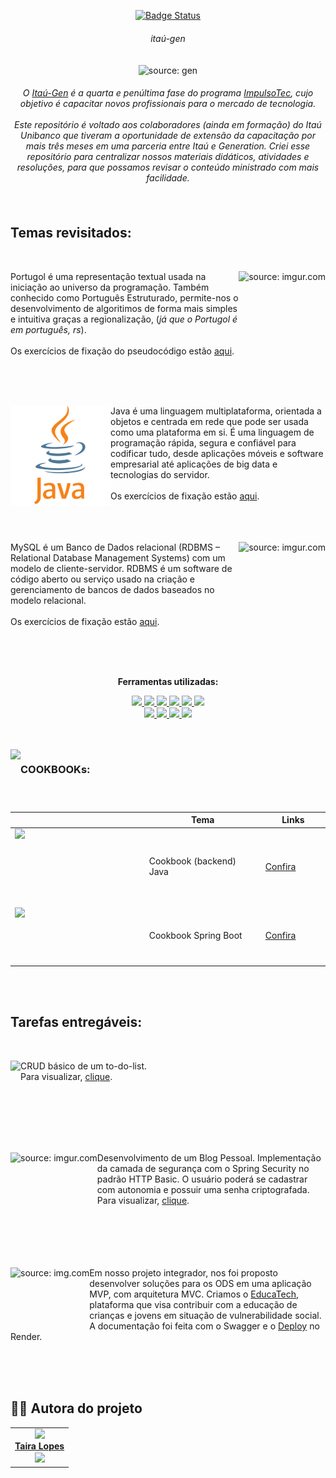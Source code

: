 <p align="center">
    <a href="https://github.com/wbeize">
        <img alt="Badge Status" src="https://img.shields.io/badge/status%20-projeto%20concluído-1abc9c.svg" />
    </a>
</p>
<h6 align="center">itaú-gen</h6>
<p align="center">
    <img><img src="https://ml.globenewswire.com/Resource/Download/09c50e37-1fc0-443b-9dbc-76bd2a03f945" title="source: gen" height="120" align="center"/>
<br>
<h6 align="center">
O <a target="_blank" href="https://www.github.com/wbeize/itau-gen"> Itaú-Gen</a> é a quarta e penúltima fase do programa <a target="_blank" href="https://www.linkedin.com/posts/impulso-tec_tecnologia-sucesso-impulsotec-activity-6896462263260459008-pTBU?utm_source=share&utm_medium=member_desktop>BootCamp"> ImpulsoTec</a>, cujo objetivo é capacitar novos profissionais para o mercado de tecnologia.<br><br>
Este repositório é voltado aos colaboradores (ainda em formação) do Itaú Unibanco que tiveram a oportunidade de extensão da capacitação por mais três meses em uma parceria entre Itaú e Generation. Criei esse repositório para centralizar nossos materiais didáticos, atividades e resoluções, para que possamos revisar o conteúdo ministrado com mais facilidade.
<br><br><br>
</h6>
  
  ## <summary><strong>Temas revisitados:</strong></summary>
<br>
<tr>
<p>
    <td width="150px">
        <img src="https://i.servimg.com/u/f37/19/57/66/06/lite312.png" title="source: imgur.com" height="140" align="right"/>
        Portugol é uma representação textual usada na iniciação ao universo da programação. Também conhecido como Português Estruturado, permite-nos o desenvolvimento de algoritimos de forma mais simples e intuitiva graças a regionalização, (<i>já que o Portugol é em português, rs</i>).<br><br>
        Os exercícios de fixação do pseudocódigo estão <a target="_blank" href="https://github.com/wbeize/itau-gen/tree/main/portugol-gen">aqui</a>.</td>
    </td>
</p>    
</tr>
<br><br><br>

<tr>
<p>
    <td width="150px">
    <img src="https://raw.githubusercontent.com/github/explore/5b3600551e122a3277c2c5368af2ad5725ffa9a1/topics/java/java.png" height="160" align="left"/>
    <td>Java é uma linguagem multiplataforma, orientada a objetos e centrada em rede que pode ser usada como uma plataforma em si. É uma linguagem de programação rápida, segura e confiável para codificar tudo, desde aplicações móveis e software empresarial até aplicações de big data e tecnologias do servidor.<br><br>
        Os exercícios de fixação estão <a target="_blank" href="https://github.com/wbeize/itau-gen/tree/main/java-gen">aqui</a>.<br><br>
    </td>
</p>
</tr>


<tr><p><br><br>
    <td width="150px"><img src="https://www.oracle.com/a/ocom/img/mysql-logo.png" title="source: imgur.com" height="160" align="right"/>
    MySQL é um Banco de Dados relacional (RDBMS – Relational Database Management Systems) com um modelo de cliente-servidor. RDBMS é um software de código aberto ou serviço usado na criação e gerenciamento de bancos de dados baseados no modelo relacional.<br><br>
        Os exercícios de fixação estão <a target="_blank" href="https://github.com/wbeize/itau-gen/tree/main/mysql-gen">aqui</a>.</td><br><br>
    </td>
</tr>
   
<br><br>


<p align="center">
  <sumary><strong> Ferramentas utilizadas:</strong></sumary>
</p>
<p align="center">
    <a href="https://github.com/itau-gen">
        <img src="https://img.shields.io/badge/Java-ED8B00?style=for-the-badge&logo=openjdk&logoColor=white" />
    </a>
    <a href="https://github.com/itau-gen">
        <img src="https://img.shields.io/badge/Spring-6DB33F?style=for-the-badge&logo=spring&logoColor=white" />
    </a>
    <a href="">
        <img src="https://img.shields.io/badge/docker-%230db7ed.svg?style=for-the-badge&logo=docker&logoColor=white" />
    </a>
    <a href="https://github.com/itau-gen">
        <img src="https://img.shields.io/badge/Hibernate-59666C?style=for-the-badge&logo=Hibernate&logoColor=white" />    
    <a href="https://github.com/itau-gen">
        <img src="https://img.shields.io/badge/MySQL-005C84?style=for-the-badge&logo=mysql&logoColor=white" />
    </a>
    <a href="https://github.com/itau-gen">
        <img src="https://img.shields.io/badge/PostgreS-316192?style=for-the-badge&logo=postgresql&logoColor=white" />
    </a>
    <br>
    <a href="https:github.com/itau-gen">
    <img src="https://img.shields.io/badge/Render-%46E3B7.svg?style=for-the-badge&logo=render&logoColor=purple" />
    </a>
    <a href="">
    <img src="https://img.shields.io/badge/IntelliJIDEA-000000.svg?style=for-the-badge&logo=intellij-idea&logoColor=white"/>
    </a>
    <a href="">
    <img src="https://img.shields.io/badge/Spring%20Tool%20Suite-6DB33F?style=for-the-badge&logo=spring&logoColor=black" />
    </a>
    <a href="">
    <img src="https://img.shields.io/badge/-Swagger-%23Clojure?style=for-the-badge&logo=swagger&logoColor=white" />
    </a>
  <br/>
</p>
<br><br>
    
<th width=440px>
    <img src="https://camo.githubusercontent.com/3e0c5d37fbd7813d37e1693103d2a05c9761c021546888aab4ecb9c62695f135/68747470733a2f2f63646e2d69636f6e732d706e672e666c617469636f6e2e636f6d2f3531322f373938342f373938343232352e706e67" height="100" align="left"/>
</th>
    
<p align="center">
    <section id="issues">
           <h3>COOKBOOKs:</h3>
           <table>
                  <thead>
                         <th width=250px></th>
                         <th width=200px>Tema</th>
                         <th width=100px>Links</th>
                  </thead>
                  <tbody>
                         <tr>
                            <td width="200px">
                            <img src="https://ultimateqa.com/wp-content/uploads/2020/12/Java-logo-icon-1.png" height="120" align="left"/>
                            </td>
                            <td width="200">Cookbook (backend) Java</td>
                            <td><a href="https://github.com/rafaelq80/cookbook_java">Confira</td>
                         </tr>
                         <tr>
                            <td width="200px">
                            <img src="https://camo.githubusercontent.com/6cb6da7c41dcdbfd12f1f12b158917989f76db494f0da40561e1f4574c838943/68747470733a2f2f692e696d6775722e636f6d2f773874544f75542e706e67" height="90" align="left"/>
                            </td>
                            <td width="200">Cookbook Spring Boot</td>
                            <td><a href="https://github.com/rafaelq80/cookbook_spring">Confira</a></td>
                         </tr>
                  </tbody>
           </table>
    </section>
</p>
    <br><br>
  
## <summary><strong><left>Tarefas entregáveis:</left></strong></summary>
<br>
  
<tr>
    <p>
        <td width="90px">
          <img src="https://user-images.githubusercontent.com/114694450/224342236-de0558f7-538a-429f-a3ce-8f07d964b258.png" height="100" align="left"/>
          CRUD básico de um to-do-list.<br>Para visualizar, <a target="_blank" href="https://github.com/wbeize/todolist">clique</a>.<br><br>
        </td>
    </p>
</tr>
<br><br>
  
<tr>
  <p>
    <br><br>
    <td width="90px">
    <img src="https://user-images.githubusercontent.com/114694450/224342621-044b87a7-d273-40b4-9357-e1e58d062816.png" title="source: imgur.com" height="100" align="left"/> Desenvolvimento de um Blog Pessoal. Implementação da camada de segurança com o Spring Security no padrão HTTP Basic. O usuário poderá se cadastrar com autonomia e possuir uma senha criptografada.<br>Para visualizar, <a target="_blank" href="https://github.com/wbeize/blogen">clique</a>.<br><br>
    </td>
</tr>
<br><br>
  
<tr>
    <p>
       <br><br>
       <td width="90px">
       <img src="https://user-images.githubusercontent.com/114694450/224344415-4fcec406-5cbf-483c-bb2d-a081de4d76c4.png" title="source: img.com" height="100" align="left"/> Em nosso projeto integrador, nos foi proposto desenvolver soluções para os ODS em uma aplicação MVP, com arquitetura MVC. Criamos o <a target="_blank" href="https:www.github.com/wbeize/pi-ods4">EducaTech</a>, plataforma que visa contribuir com a educação de crianças e jovens em situação de vulnerabilidade social.<br>A documentação foi feita com o Swagger e o <a target="_blank" href="https://educatech.onrender.com/swagger-ui/index.html">Deploy</a> no Render.<br><br>
       </td>
    </p>
</tr>
<br><br>

## 👩🏽 Autora do projeto
<table>
    <tr>
        <td align="center">
            <a target="_blank" href="https://github.com/wbeize">
            <img src="https://avatars.githubusercontent.com/u/114694450?v=4" width="140px">
            <br>
            <b>Taira Lopes</b>
            </a>
            <br>
            <sub>
            <a href="https://www.linkedin.com/in/tairax" target="_blank">
            <img src="https://img.shields.io/badge/LinkedIn-0077B5?style=for-the-badge&logo=linkedin&logoColor=white">
            </a>
        </td>
    </tr>
</table>
